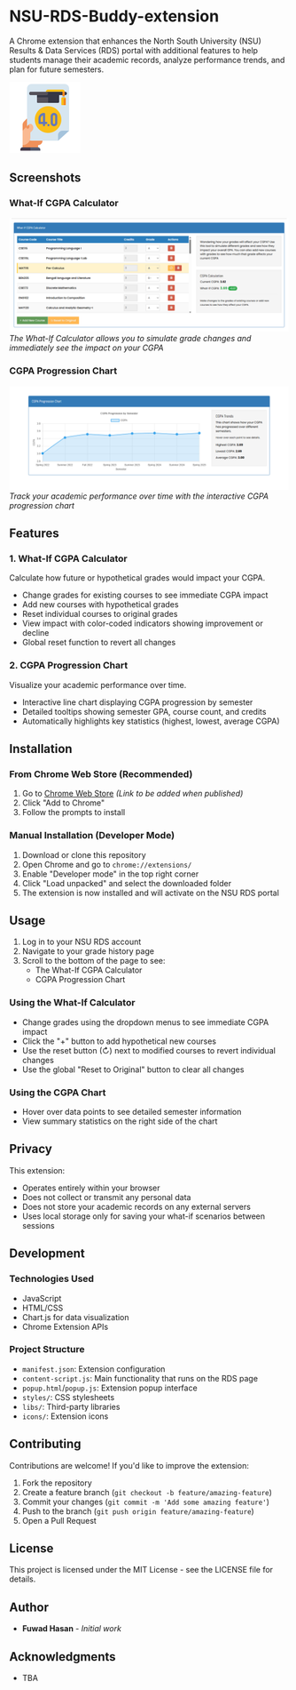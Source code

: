# NSU-RDS-Buddy-extension

A Chrome extension that enhances the North South University (NSU) Results & Data Services (RDS) portal with additional features to help students manage their academic records, analyze performance trends, and plan for future semesters.

![NSU RDS Buddy Extension](icons/gpa128.png)

## Screenshots

### What-If CGPA Calculator

![What-If CGPA Calculator](images/what-if-calculator.png)
_The What-If Calculator allows you to simulate grade changes and immediately see the impact on your CGPA_

### CGPA Progression Chart

![CGPA Progression Chart](images/cgpa-chart.png)
_Track your academic performance over time with the interactive CGPA progression chart_

## Features

### 1. What-If CGPA Calculator

Calculate how future or hypothetical grades would impact your CGPA.

- Change grades for existing courses to see immediate CGPA impact
- Add new courses with hypothetical grades
- Reset individual courses to original grades
- View impact with color-coded indicators showing improvement or decline
- Global reset function to revert all changes

### 2. CGPA Progression Chart

Visualize your academic performance over time.

- Interactive line chart displaying CGPA progression by semester
- Detailed tooltips showing semester GPA, course count, and credits
- Automatically highlights key statistics (highest, lowest, average CGPA)

## Installation

### From Chrome Web Store (Recommended)

1. Go to [Chrome Web Store](#) _(Link to be added when published)_
2. Click "Add to Chrome"
3. Follow the prompts to install

### Manual Installation (Developer Mode)

1. Download or clone this repository
2. Open Chrome and go to `chrome://extensions/`
3. Enable "Developer mode" in the top right corner
4. Click "Load unpacked" and select the downloaded folder
5. The extension is now installed and will activate on the NSU RDS portal

## Usage

1. Log in to your NSU RDS account
2. Navigate to your grade history page
3. Scroll to the bottom of the page to see:
   - The What-If CGPA Calculator
   - CGPA Progression Chart

### Using the What-If Calculator

- Change grades using the dropdown menus to see immediate CGPA impact
- Click the "+" button to add hypothetical new courses
- Use the reset button (↻) next to modified courses to revert individual changes
- Use the global "Reset to Original" button to clear all changes

### Using the CGPA Chart

- Hover over data points to see detailed semester information
- View summary statistics on the right side of the chart

## Privacy

This extension:

- Operates entirely within your browser
- Does not collect or transmit any personal data
- Does not store your academic records on any external servers
- Uses local storage only for saving your what-if scenarios between sessions

## Development

### Technologies Used

- JavaScript
- HTML/CSS
- Chart.js for data visualization
- Chrome Extension APIs

### Project Structure

- `manifest.json`: Extension configuration
- `content-script.js`: Main functionality that runs on the RDS page
- `popup.html`/`popup.js`: Extension popup interface
- `styles/`: CSS stylesheets
- `libs/`: Third-party libraries
- `icons/`: Extension icons

## Contributing

Contributions are welcome! If you'd like to improve the extension:

1. Fork the repository
2. Create a feature branch (`git checkout -b feature/amazing-feature`)
3. Commit your changes (`git commit -m 'Add some amazing feature'`)
4. Push to the branch (`git push origin feature/amazing-feature`)
5. Open a Pull Request

## License

This project is licensed under the MIT License - see the LICENSE file for details.

## Author

- **Fuwad Hasan** - _Initial work_

## Acknowledgments

- TBA
